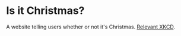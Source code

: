 # Is it Christmas?
A website telling users whether or not it's Christmas. [Relevant XKCD](https://xkcd.com/2236/).
